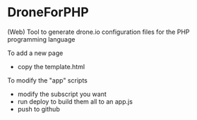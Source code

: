 # DroneForPHP
(Web) Tool to generate drone.io configuration files for the PHP programming language

To add a new page
- copy the template.html

To modify the "app" scripts
- modify the subscript you want
- run deploy to build them all to an app.js
- push to github
